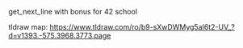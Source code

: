 get_next_line with bonus for 42 school

tldraw map: https://www.tldraw.com/ro/b9-sXwDWMyg5aI6t2-UV_?d=v1393.-575.3968.3773.page
